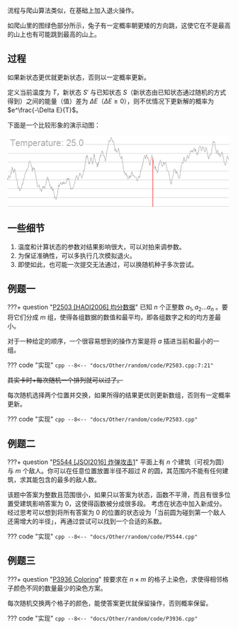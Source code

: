 流程与爬山算法类似，在基础上加入退火操作。

如爬山里的图绿色部分所示，兔子有一定概率朝更矮的方向跳，这使它在不是最高的山上也有可能跳到最高的山上。

## 过程
如果新状态更优就更新状态，否则以一定概率更新。

定义当前温度为 $T$，新状态 $S'$ 与已知状态 $S$（新状态由已知状态通过随机的方式得到）之间的能量（值）差为 $\Delta E$（$\Delta E\geqslant 0$），则不优情况下更新解的概率为 $e^\frac{-\Delta E}{T}$。

下面是一个比较形象的演示动图：

![](./images/simulated-annealing.gif)

## 一些细节
1. 温度和计算状态的参数对结果影响很大，可以对拍来调参数。
2. 为保证准确性，可以多执行几次模拟退火。
3. 即使如此，也可能一次提交无法通过，可以换随机种子多次尝试。

## 例题一
???+ question "[P2503 [HAOI2006] 均分数据](https://www.luogu.com.cn/problem/P2503)"
    已知 $n$ 个正整数 $a_1,a_2 ... a_n$ 。要将它们分成 $m$ 组，使得各组数据的数值和最平均，即各组数字之和的均方差最小。

对于一种给定的顺序，一个很容易想到的操作方案是将 $a$ 插进当前和最小的一组。

??? code "实现"
    ```cpp
    --8<-- "docs/Other/random/code/P2503.cpp:7:21"
    ```

~~其实卡时+每次随机一个排列就可以过了。~~

每次随机选择两个位置并交换，如果所得的结果更优则更新数组，否则有一定概率更新。

??? code "实现"
    ```cpp
    --8<-- "docs/Other/random/code/P2503.cpp"
    ```

## 例题二

???+ question "[P5544 [JSOI2016] 炸弹攻击1](https://www.luogu.com.cn/problem/P5544)"
    平面上有 $n$ 个建筑（可视为圆）与 $m$ 个敌人。你可以在任意位置放置半径不超过 $R$ 的圆，其范围内不能有任何建筑，求其能包含的最多的敌人数。

该题中答案为整数且范围很小，如果只以答案为状态，函数不平滑，而且有很多位置受建筑影响答案为 $0$，这使得函数被分成很多段。
考虑在状态中加入新成分。经过思考可以想到将所有答案为 $0$ 的位置的状态设为「当前圆为碰到第一个敌人还需增大的半径」，再通过尝试可以找到一个合适的系数。

??? code "实现"
    ```cpp
    --8<-- "docs/Other/random/code/P5544.cpp"
    ```

## 例题三

???+ question "[P3936 Coloring](https://www.luogu.com.cn/problem/P3936)"
    按要求在 $n \times m$ 的格子上染色，求使得相邻格子颜色不同的数量最少的染色方案。

每次随机交换两个格子的颜色，能使答案更优就保留操作，否则概率保留。

??? code "实现"
    ```cpp
    --8<-- "docs/Other/random/code/P3936.cpp"
    ```